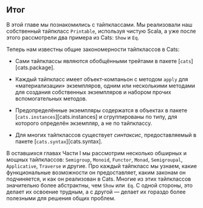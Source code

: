 ## Итог

В этой главе мы познакомились с тайпклассами.
Мы реализовали наш собственный тайпкласс `Printable`, используя чистую Scala, 
а уже после этого рассмотрели два примера из Cats: `Show` и `Eq`.

Теперь нам известны общие закономерности тайпклассов в Cats:

 - Сами тайпклассы являются обобщёнными трейтами 
   в пакете [`cats`][cats.package].

 - Каждый тайпкласс имеет объект-компаньон 
   с методом `apply` для «материализации» экземпляров, 
   одним или несколькими методами для создания собственных экземпляров 
   и набором прочих вспомогательных методов.

 - Предопределённые экземпляры содержатся в объектах 
   в пакете [`cats.instances`][cats.instances] 
   и сгруппированы по типу, для которого определён экземпляр, а не по тайпклассу.

 - Для многих тайпклассов существует *синтаксис*, предоставляемый в пакете [`cats.syntax`][cats.syntax].

В оставшихся главах Части I 
мы рассмотрим несколько обширных и мощных тайпклассов: 
`Semigroup`, `Monoid`, `Functor`, `Monad`, `Semigroupal`, `Applicative`, `Traverse` и другие.
Про каждый тайпкласс мы узнаем, какие функциональные возможности он предоставляет, 
каким законам он подчиняется, и как он реализован в Cats.
Многие из этих тайпклассов значительно более абстрактны, чем `Show` или` Eq`.
С одной стороны, это делает их освоение трудным, 
а с другой — делает их гораздо более полезными для решения общих проблем.
